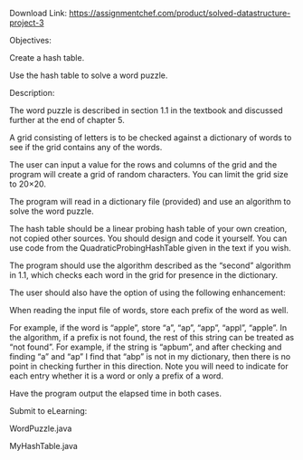 Download Link: https://assignmentchef.com/product/solved-datastructure-project-3
<br>






Objectives:

Create a hash table.

Use the hash table to solve a word puzzle.

Description:

The word puzzle is described in section 1.1 in the textbook and discussed      further at the end of chapter 5.

A grid consisting of letters is to be checked against a dictionary of words      to see if the grid contains any of the words.

The user can input a value for the rows and columns of the grid and the program      will create a grid of random characters.  You can limit the grid size to 20×20.

The program will read in a dictionary file (provided) and use an algorithm to      solve the word puzzle.

The hash table should be a linear probing hash table of your own creation,       not copied other sources. You should design and code it yourself.  You can use      code from the QuadraticProbingHashTable given in the text if you wish.

The program should use the algorithm described as the “second” algorithm in 1.1,       which checks each word in the grid for presence in the dictionary.

The user should also have the option of using the following enhancement:

When reading the input file of words, store each prefix of the word as well.

For example, if the word is “apple”, store “a”, “ap”, “app”, “appl”, “apple”.        In the algorithm, if a prefix is not found, the rest of this string can be        treated as “not found”.  For example, if the string is “apbum”, and after         checking and finding “a” and “ap” I find that “abp” is not in my dictionary,        then there is no point in checking further in this direction.  Note you will         need to indicate for each entry whether it is a word or only a prefix of a word.

Have the program output the elapsed time in both cases.

Submit to eLearning:

WordPuzzle.java

MyHashTable.java